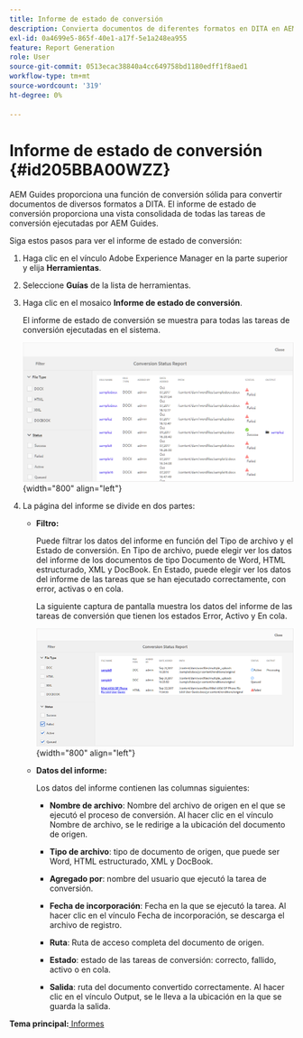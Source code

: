 ```yaml
---
title: Informe de estado de conversión
description: Convierta documentos de diferentes formatos en DITA en AEM Guides. Obtenga información sobre cómo añadir filtros y ver un informe de estado de conversión.
exl-id: 0a4699e5-865f-40e1-a17f-5e1a248ea955
feature: Report Generation
role: User
source-git-commit: 0513ecac38840a4cc649758bd1180edff1f8aed1
workflow-type: tm+mt
source-wordcount: '319'
ht-degree: 0%

---
```


# Informe de estado de conversión {#id205BBA00WZZ}

AEM Guides proporciona una función de conversión sólida para convertir documentos de diversos formatos a DITA. El informe de estado de conversión proporciona una vista consolidada de todas las tareas de conversión ejecutadas por AEM Guides.

Siga estos pasos para ver el informe de estado de conversión:

1. Haga clic en el vínculo Adobe Experience Manager en la parte superior y elija **Herramientas**.

1. Seleccione **Guías** de la lista de herramientas.

1. Haga clic en el mosaico **Informe de estado de conversión**.

   El informe de estado de conversión se muestra para todas las tareas de conversión ejecutadas en el sistema.

   ![](images/conversion-status-report.png){width="800" align="left"}

1. La página del informe se divide en dos partes:

   - **Filtro:**

     Puede filtrar los datos del informe en función del Tipo de archivo y el Estado de conversión. En Tipo de archivo, puede elegir ver los datos del informe de los documentos de tipo Documento de Word, HTML estructurado, XML y DocBook. En Estado, puede elegir ver los datos del informe de las tareas que se han ejecutado correctamente, con error, activas o en cola.

     La siguiente captura de pantalla muestra los datos del informe de las tareas de conversión que tienen los estados Error, Activo y En cola.

     ![](images/conversion-report-failed-active-queued.png){width="800" align="left"}

   - **Datos del informe:**

     Los datos del informe contienen las columnas siguientes:

      - **Nombre de archivo**: Nombre del archivo de origen en el que se ejecutó el proceso de conversión. Al hacer clic en el vínculo Nombre de archivo, se le redirige a la ubicación del documento de origen.

      - **Tipo de archivo**: tipo de documento de origen, que puede ser Word, HTML estructurado, XML y DocBook.

      - **Agregado por**: nombre del usuario que ejecutó la tarea de conversión.

      - **Fecha de incorporación**: Fecha en la que se ejecutó la tarea. Al hacer clic en el vínculo Fecha de incorporación, se descarga el archivo de registro.

      - **Ruta**: Ruta de acceso completa del documento de origen.

      - **Estado**: estado de las tareas de conversión: correcto, fallido, activo o en cola.

      - **Salida**: ruta del documento convertido correctamente. Al hacer clic en el vínculo Output, se le lleva a la ubicación en la que se guarda la salida.


**Tema principal:**[ Informes](reports-intro.md)
